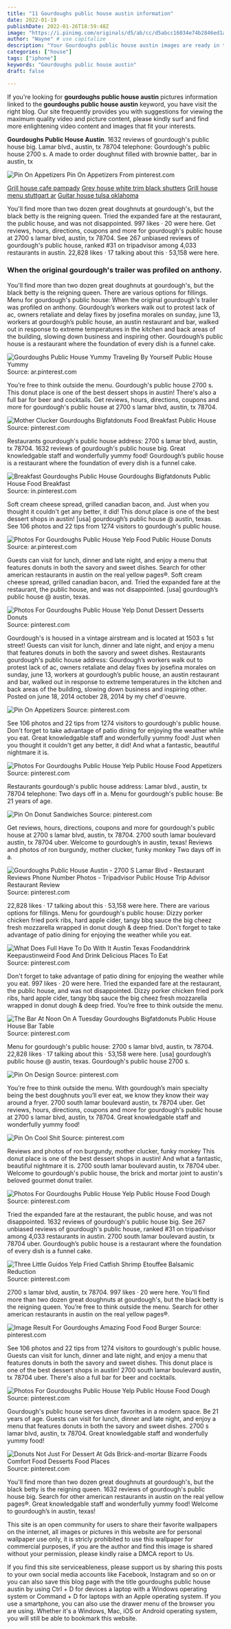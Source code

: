 ```yaml
---
title: "11 Gourdoughs public house austin information"
date: 2022-01-19
publishDate: 2022-01-26T18:59:48Z
image: "https://i.pinimg.com/originals/d5/ab/cc/d5abcc16034e74b2846ed1a4a994dbbb.jpg"
author: "Wayne" # use capitalize
description: "Your Gourdoughs public house austin images are ready in this website. Gourdoughs public house austin are a topic that is being searched for and liked by netizens today. You can Download the Gourdoughs public house austin files here. Get all royalty-free photos."
categories: ["house"]
tags: ["iphone"]
keywords: "Gourdoughs public house austin"
draft: false

---
```


If you're looking for **gourdoughs public house austin** pictures information linked to the **gourdoughs public house austin** keyword, you have visit the right  blog.  Our site frequently  provides you with  suggestions  for viewing  the maximum  quality video and picture  content, please kindly surf and find more enlightening video content and images  that fit your interests.

**Gourdoughs Public House Austin**. 1632 reviews of gourdough&#039;s public house big. Lamar blvd., austin, tx 78704 telephone: Gourdough&#039;s public house 2700 s. A made to order doughnut filled with brownie batter,. bar in austin, tx

![Pin On Appetizers](https://i.pinimg.com/originals/43/18/c2/4318c289dedf4078b92b361e23888c17.jpg "Pin On Appetizers")
Pin On Appetizers From pinterest.com

[Grill house cafe pampady](/grill-house-cafe-pampady/)
[Grey house white trim black shutters](/grey-house-white-trim-black-shutters/)
[Grill house menu stuttgart ar](/grill-house-menu-stuttgart-ar/)
[Guitar house tulsa oklahoma](/guitar-house-tulsa-oklahoma/)

You&#039;ll find more than two dozen great doughnuts at gourdough&#039;s, but the black betty is the reigning queen. Tried the expanded fare at the restaurant, the public house, and was not disappointed. 997 likes · 20 were here. Get reviews, hours, directions, coupons and more for gourdough&#039;s public house at 2700 s lamar blvd, austin, tx 78704. See 267 unbiased reviews of gourdough&#039;s public house, ranked #31 on tripadvisor among 4,033 restaurants in austin. 22,828 likes · 17 talking about this · 53,158 were here.

### When the original gourdough&#039;s trailer was profiled on anthony.

You&#039;ll find more than two dozen great doughnuts at gourdough&#039;s, but the black betty is the reigning queen. There are various options for fillings. Menu for gourdough&#039;s public house: When the original gourdough&#039;s trailer was profiled on anthony. Gourdough’s workers walk out to protest lack of ac, owners retaliate and delay fixes by josefina morales on sunday, june 13, workers at gourdough’s public house, an austin restaurant and bar, walked out in response to extreme temperatures in the kitchen and back areas of the building, slowing down business and inspiring other. Gourdough’s public house is a restaurant where the foundation of every dish is a funnel cake.


![Gourdoughs Public House Yummy Traveling By Yourself Public House Yummy](https://i.pinimg.com/originals/d2/8e/46/d28e460f48ad8f6039d9c78e00ff2c35.jpg "Gourdoughs Public House Yummy Traveling By Yourself Public House Yummy")
Source: ar.pinterest.com

You’re free to think outside the menu. Gourdough&#039;s public house 2700 s. This donut place is one of the best dessert shops in austin! There&#039;s also a full bar for beer and cocktails. Get reviews, hours, directions, coupons and more for gourdough&#039;s public house at 2700 s lamar blvd, austin, tx 78704.

![Mother Clucker Gourdoughs Bigfatdonuts Food Breakfast Public House](https://i.pinimg.com/originals/c1/fe/b6/c1feb6943c5cbb930c2a29c400fba526.jpg "Mother Clucker Gourdoughs Bigfatdonuts Food Breakfast Public House")
Source: pinterest.com

Restaurants gourdough&#039;s public house address: 2700 s lamar blvd, austin, tx 78704. 1632 reviews of gourdough&#039;s public house big. Great knowledgable staff and wonderfully yummy food! Gourdough’s public house is a restaurant where the foundation of every dish is a funnel cake.

![Breakfast Gourdoughs Public House Gourdoughs Bigfatdonuts Public House Food Breakfast](https://i.pinimg.com/originals/00/ca/7b/00ca7bc70d37e749b8857b14b9e9afbc.jpg "Breakfast Gourdoughs Public House Gourdoughs Bigfatdonuts Public House Food Breakfast")
Source: in.pinterest.com

Soft cream cheese spread, grilled canadian bacon, and. Just when you thought it couldn&#039;t get any better, it did! This donut place is one of the best dessert shops in austin! [usa] gourdough’s public house @ austin, texas. See 106 photos and 22 tips from 1274 visitors to gourdough&#039;s public house.

![Photos For Gourdoughs Public House Yelp Food Public House Donuts](https://i.pinimg.com/originals/3a/42/02/3a420231ccc8d8b2ab0dd05967b23ce8.jpg "Photos For Gourdoughs Public House Yelp Food Public House Donuts")
Source: ar.pinterest.com

Guests can visit for lunch, dinner and late night, and enjoy a menu that features donuts in both the savory and sweet dishes. Search for other american restaurants in austin on the real yellow pages®. Soft cream cheese spread, grilled canadian bacon, and. Tried the expanded fare at the restaurant, the public house, and was not disappointed. [usa] gourdough’s public house @ austin, texas.

![Photos For Gourdoughs Public House Yelp Donut Dessert Desserts Donuts](https://i.pinimg.com/originals/23/46/c9/2346c951e42165328c0005bca7674171.jpg "Photos For Gourdoughs Public House Yelp Donut Dessert Desserts Donuts")
Source: pinterest.com

Gourdough&#039;s is housed in a vintage airstream and is located at 1503 s 1st street! Guests can visit for lunch, dinner and late night, and enjoy a menu that features donuts in both the savory and sweet dishes. Restaurants gourdough&#039;s public house address: Gourdough’s workers walk out to protest lack of ac, owners retaliate and delay fixes by josefina morales on sunday, june 13, workers at gourdough’s public house, an austin restaurant and bar, walked out in response to extreme temperatures in the kitchen and back areas of the building, slowing down business and inspiring other. Posted on june 18, 2014 october 28, 2014 by my chef d&#039;oeuvre.

![Pin On Appetizers](https://i.pinimg.com/originals/43/18/c2/4318c289dedf4078b92b361e23888c17.jpg "Pin On Appetizers")
Source: pinterest.com

See 106 photos and 22 tips from 1274 visitors to gourdough&#039;s public house. Don&#039;t forget to take advantage of patio dining for enjoying the weather while you eat. Great knowledgable staff and wonderfully yummy food! Just when you thought it couldn&#039;t get any better, it did! And what a fantastic, beautiful nightmare it is.

![Photos For Gourdoughs Public House Yelp Public House Food Appetizers](https://i.pinimg.com/originals/43/40/47/434047d736a7cdc065f8505a811a1e04.jpg "Photos For Gourdoughs Public House Yelp Public House Food Appetizers")
Source: pinterest.com

Restaurants gourdough&#039;s public house address: Lamar blvd., austin, tx 78704 telephone: Two days off in a. Menu for gourdough&#039;s public house: Be 21 years of age.

![Pin On Donut Sandwiches](https://i.pinimg.com/originals/4d/45/82/4d4582da6fe6045457f2d40f4762f68b.jpg "Pin On Donut Sandwiches")
Source: pinterest.com

Get reviews, hours, directions, coupons and more for gourdough&#039;s public house at 2700 s lamar blvd, austin, tx 78704. 2700 south lamar boulevard austin, tx 78704 uber. Welcome to gourdough’s in austin, texas! Reviews and photos of ron burgundy, mother clucker, funky monkey Two days off in a.

![Gourdoughs Public House Austin - 2700 S Lamar Blvd - Restaurant Reviews Phone Number Photos - Tripadvisor Public House Trip Advisor Restaurant Review](https://i.pinimg.com/originals/7e/7c/65/7e7c6540019f9867f533c0401e94d179.jpg "Gourdoughs Public House Austin - 2700 S Lamar Blvd - Restaurant Reviews Phone Number Photos - Tripadvisor Public House Trip Advisor Restaurant Review")
Source: pinterest.com

22,828 likes · 17 talking about this · 53,158 were here. There are various options for fillings. Menu for gourdough&#039;s public house: Dizzy porker chicken fried pork ribs, hard apple cider, tangy bbq sauce the big cheez fresh mozzarella wrapped in donut dough &amp; deep fried. Don&#039;t forget to take advantage of patio dining for enjoying the weather while you eat.

![What Does Full Have To Do With It Austin Texas Foodanddrink Keepaustinweird Food And Drink Delicious Places To Eat](https://i.pinimg.com/originals/8b/8f/21/8b8f21621dac7ee2770da3722bacc5cd.jpg "What Does Full Have To Do With It Austin Texas Foodanddrink Keepaustinweird Food And Drink Delicious Places To Eat")
Source: pinterest.com

Don&#039;t forget to take advantage of patio dining for enjoying the weather while you eat. 997 likes · 20 were here. Tried the expanded fare at the restaurant, the public house, and was not disappointed. Dizzy porker chicken fried pork ribs, hard apple cider, tangy bbq sauce the big cheez fresh mozzarella wrapped in donut dough &amp; deep fried. You’re free to think outside the menu.

![The Bar At Noon On A Tuesday Gourdoughs Bigfatdonuts Public House House Bar Table](https://i.pinimg.com/originals/35/dd/2d/35dd2d360dee3af8a594658d79b60837.jpg "The Bar At Noon On A Tuesday Gourdoughs Bigfatdonuts Public House House Bar Table")
Source: pinterest.com

Menu for gourdough&#039;s public house: 2700 s lamar blvd, austin, tx 78704. 22,828 likes · 17 talking about this · 53,158 were here. [usa] gourdough’s public house @ austin, texas. Gourdough&#039;s public house 2700 s.

![Pin On Design](https://i.pinimg.com/originals/52/7f/9a/527f9a158483ac1c55d01a64b47223a5.jpg "Pin On Design")
Source: pinterest.com

You’re free to think outside the menu. With gourdough’s main specialty being the best doughnuts you’ll ever eat, we know they know their way around a fryer. 2700 south lamar boulevard austin, tx 78704 uber. Get reviews, hours, directions, coupons and more for gourdough&#039;s public house at 2700 s lamar blvd, austin, tx 78704. Great knowledgable staff and wonderfully yummy food!

![Pin On Cool Shit](https://i.pinimg.com/736x/f8/90/b0/f890b0340cdd20983e0a5f2a0686be71--public-donut.jpg "Pin On Cool Shit")
Source: pinterest.com

Reviews and photos of ron burgundy, mother clucker, funky monkey This donut place is one of the best dessert shops in austin! And what a fantastic, beautiful nightmare it is. 2700 south lamar boulevard austin, tx 78704 uber. Welcome to gourdough&#039;s public house, the brick and mortar joint to austin&#039;s beloved gourmet donut trailer.

![Photos For Gourdoughs Public House Yelp Public House Food Dough](https://i.pinimg.com/originals/d7/9c/4d/d79c4d7130354bf85bfc45331341fc45.jpg "Photos For Gourdoughs Public House Yelp Public House Food Dough")
Source: pinterest.com

Tried the expanded fare at the restaurant, the public house, and was not disappointed. 1632 reviews of gourdough&#039;s public house big. See 267 unbiased reviews of gourdough&#039;s public house, ranked #31 on tripadvisor among 4,033 restaurants in austin. 2700 south lamar boulevard austin, tx 78704 uber. Gourdough’s public house is a restaurant where the foundation of every dish is a funnel cake.

![Three Little Guidos Yelp Fried Catfish Shrimp Etouffee Balsamic Reduction](https://i.pinimg.com/736x/83/51/4d/83514def7d38b62a4dfad435fba54636--the-donut-shrimp-etouffee.jpg "Three Little Guidos Yelp Fried Catfish Shrimp Etouffee Balsamic Reduction")
Source: pinterest.com

2700 s lamar blvd, austin, tx 78704. 997 likes · 20 were here. You&#039;ll find more than two dozen great doughnuts at gourdough&#039;s, but the black betty is the reigning queen. You’re free to think outside the menu. Search for other american restaurants in austin on the real yellow pages®.

![Image Result For Gourdoughs Amazing Food Food Burger](https://i.pinimg.com/originals/6e/ab/bc/6eabbce373e7dd4ff3aca9ec7c2d85bb.jpg "Image Result For Gourdoughs Amazing Food Food Burger")
Source: pinterest.com

See 106 photos and 22 tips from 1274 visitors to gourdough&#039;s public house. Guests can visit for lunch, dinner and late night, and enjoy a menu that features donuts in both the savory and sweet dishes. This donut place is one of the best dessert shops in austin! 2700 south lamar boulevard austin, tx 78704 uber. There&#039;s also a full bar for beer and cocktails.

![Photos For Gourdoughs Public House Yelp Public House Food Dough](https://i.pinimg.com/originals/76/a4/85/76a4857fedc83b2128025b2b219744c1.jpg "Photos For Gourdoughs Public House Yelp Public House Food Dough")
Source: pinterest.com

Gourdough&#039;s public house serves diner favorites in a modern space. Be 21 years of age. Guests can visit for lunch, dinner and late night, and enjoy a menu that features donuts in both the savory and sweet dishes. 2700 s lamar blvd, austin, tx 78704. Great knowledgable staff and wonderfully yummy food!

![Donuts Not Just For Dessert At Gds Brick-and-mortar Bizarre Foods Comfort Food Desserts Food Places](https://i.pinimg.com/originals/d5/ab/cc/d5abcc16034e74b2846ed1a4a994dbbb.jpg "Donuts Not Just For Dessert At Gds Brick-and-mortar Bizarre Foods Comfort Food Desserts Food Places")
Source: pinterest.com

You&#039;ll find more than two dozen great doughnuts at gourdough&#039;s, but the black betty is the reigning queen. 1632 reviews of gourdough&#039;s public house big. Search for other american restaurants in austin on the real yellow pages®. Great knowledgable staff and wonderfully yummy food! Welcome to gourdough’s in austin, texas!

This site is an open community for users to share their favorite wallpapers on the internet, all images or pictures in this website are for personal wallpaper use only, it is stricly prohibited to use this wallpaper for commercial purposes, if you are the author and find this image is shared without your permission, please kindly raise a DMCA report to Us.

If you find this site serviceableness, please support us by sharing this posts to your own social media accounts like Facebook, Instagram and so on or you can also save this blog page with the title gourdoughs public house austin by using Ctrl + D for devices a laptop with a Windows operating system or Command + D for laptops with an Apple operating system. If you use a smartphone, you can also use the drawer menu of the browser you are using. Whether it's a Windows, Mac, iOS or Android operating system, you will still be able to bookmark this website.
